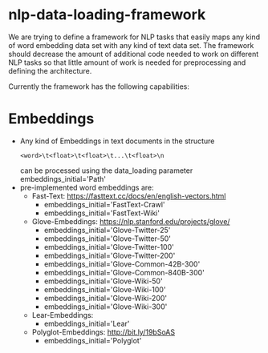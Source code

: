 # nlp-data-loading-framework
We are trying to define a framework for NLP tasks that easily maps any kind of word embedding data set with any kind of text data set. The framework should decrease the amount of additional code needed to work on different NLP tasks so that little amount of work is needed for preprocessing and defining the architecture. 

Currently the framework has the following capabilities:

# Embeddings
  - Any kind of Embeddings in text documents in the structure 
      ```
      <word>\t<float>\t<float>\t...\t<float>\n
      ```
    can be processed using the data_loading parameter embeddings_initial='Path'
  - pre-implemented word embeddings are:
      - Fast-Text:
          https://fasttext.cc/docs/en/english-vectors.html
          - embeddings_initial='FastText-Crawl'
          - embeddings_initial='FastText-Wiki'
      - Glove-Embeddings:
          https://nlp.stanford.edu/projects/glove/
          - embeddings_initial='Glove-Twitter-25'
          - embeddings_initial='Glove-Twitter-50'
          - embeddings_initial='Glove-Twitter-100'
          - embeddings_initial='Glove-Twitter-200'
          - embeddings_initial='Glove-Common-42B-300'
          - embeddings_initial='Glove-Common-840B-300'
          - embeddings_initial='Glove-Wiki-50'
          - embeddings_initial='Glove-Wiki-100'
          - embeddings_initial='Glove-Wiki-200'
          - embeddings_initial='Glove-Wiki-300'
       - Lear-Embeddings:
          - embeddings_initial='Lear'
       - Polyglot-Embeddings:
          http://bit.ly/19bSoAS
          - embeddings_initial='Polyglot'
        

